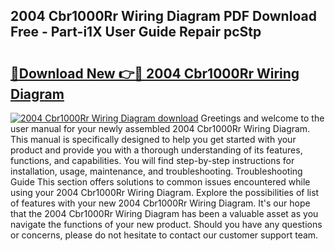## 2004 Cbr1000Rr Wiring Diagram PDF Download Free - Part-i1X User Guide Repair pcStp

# <h2><a href="http://dfpp7x5.blite.top/?on=2004+Cbr1000Rr+Wiring+Diagram">🔗Download New 👉🔴 2004 Cbr1000Rr Wiring Diagram</a></h2>

[![2004 Cbr1000Rr Wiring Diagram download](https://i.imgur.com/lujVjoI.png)](http://dfpp7x5.blite.top/?on=2004+Cbr1000Rr+Wiring+Diagram)
Greetings and welcome to the user manual for your newly assembled 2004 Cbr1000Rr Wiring Diagram. This manual is specifically designed to help you get started with your product and provide you with a thorough understanding of its features, functions, and capabilities. You will find step-by-step instructions for installation, usage, maintenance, and troubleshooting. Troubleshooting Guide This section offers solutions to common issues encountered while using your 2004 Cbr1000Rr Wiring Diagram. Explore the possibilities of list of features with your new 2004 Cbr1000Rr Wiring Diagram. It's our hope that the 2004 Cbr1000Rr Wiring Diagram has been a valuable asset as you navigate the functions of your new product. Should you have any questions or concerns, please do not hesitate to contact our customer support team.

